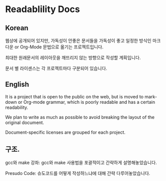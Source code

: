 # Readablility Docs

## Korean
웹상에 공개되어 있지만, 가독성이 안좋은 문서들을 가독성이 좋고 일정한 방식인 마크다운 or Org-Mode 문법으로 옮기는 프로젝트입니다.

최대한 원래문서의 레이아웃을 깨뜨리지 않는 방향으로 작성할 계획입니다.

문서 별 라이센스는 각 프로젝트마다 구분되어 있습니다.


## English
It is a project that is open to the public on the web, but is moved to mark-down or Org-mode grammar, which is poorly readable and has a certain readability.

We plan to write as much as possible to avoid breaking the layout of the original document.

Document-specific licenses are grouped for each project.

## 구조.

gcc와 make 강좌: gcc와 make 사용법을 포괄적이고 간략하게 설명해놓았습니다.

Presudo Code: 슈도코드를 어떻게 작성하느냐에 대해 간략 다루어놓았습니다.
